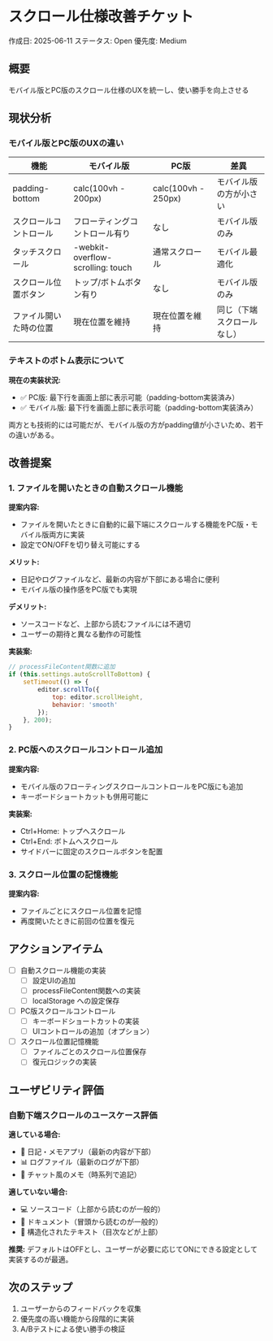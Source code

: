 # スクロール仕様改善チケット

作成日: 2025-06-11
ステータス: Open
優先度: Medium

## 概要
モバイル版とPC版のスクロール仕様のUXを統一し、使い勝手を向上させる

## 現状分析

### モバイル版とPC版のUXの違い

| 機能 | モバイル版 | PC版 | 差異 |
|------|------------|------|------|
| padding-bottom | calc(100vh - 200px) | calc(100vh - 250px) | モバイル版の方が小さい |
| スクロールコントロール | フローティングコントロール有り | なし | モバイル版のみ |
| タッチスクロール | -webkit-overflow-scrolling: touch | 通常スクロール | モバイル最適化 |
| スクロール位置ボタン | トップ/ボトムボタン有り | なし | モバイル版のみ |
| ファイル開いた時の位置 | 現在位置を維持 | 現在位置を維持 | 同じ（下端スクロールなし） |

### テキストのボトム表示について

**現在の実装状況:**
- ✅ PC版: 最下行を画面上部に表示可能（padding-bottom実装済み）
- ✅ モバイル版: 最下行を画面上部に表示可能（padding-bottom実装済み）

両方とも技術的には可能だが、モバイル版の方がpadding値が小さいため、若干の違いがある。

## 改善提案

### 1. ファイルを開いたときの自動スクロール機能

**提案内容:**
- ファイルを開いたときに自動的に最下端にスクロールする機能をPC版・モバイル版両方に実装
- 設定でON/OFFを切り替え可能にする

**メリット:**
- 日記やログファイルなど、最新の内容が下部にある場合に便利
- モバイル版の操作感をPC版でも実現

**デメリット:**
- ソースコードなど、上部から読むファイルには不適切
- ユーザーの期待と異なる動作の可能性

**実装案:**
```javascript
// processFileContent関数に追加
if (this.settings.autoScrollToBottom) {
    setTimeout(() => {
        editor.scrollTo({ 
            top: editor.scrollHeight, 
            behavior: 'smooth' 
        });
    }, 200);
}
```

### 2. PC版へのスクロールコントロール追加

**提案内容:**
- モバイル版のフローティングスクロールコントロールをPC版にも追加
- キーボードショートカットも併用可能に

**実装案:**
- Ctrl+Home: トップへスクロール
- Ctrl+End: ボトムへスクロール
- サイドバーに固定のスクロールボタンを配置

### 3. スクロール位置の記憶機能

**提案内容:**
- ファイルごとにスクロール位置を記憶
- 再度開いたときに前回の位置を復元

## アクションアイテム

- [ ] 自動スクロール機能の実装
  - [ ] 設定UIの追加
  - [ ] processFileContent関数への実装
  - [ ] localStorage への設定保存
  
- [ ] PC版スクロールコントロール
  - [ ] キーボードショートカットの実装
  - [ ] UIコントロールの追加（オプション）
  
- [ ] スクロール位置記憶機能
  - [ ] ファイルごとのスクロール位置保存
  - [ ] 復元ロジックの実装

## ユーザビリティ評価

### 自動下端スクロールのユースケース評価

**適している場合:**
- 📝 日記・メモアプリ（最新の内容が下部）
- 📊 ログファイル（最新のログが下部）
- 💬 チャット風のメモ（時系列で追記）

**適していない場合:**
- 💻 ソースコード（上部から読むのが一般的）
- 📖 ドキュメント（冒頭から読むのが一般的）
- 📑 構造化されたテキスト（目次などが上部）

**推奨:**
デフォルトはOFFとし、ユーザーが必要に応じてONにできる設定として実装するのが最適。

## 次のステップ

1. ユーザーからのフィードバックを収集
2. 優先度の高い機能から段階的に実装
3. A/Bテストによる使い勝手の検証